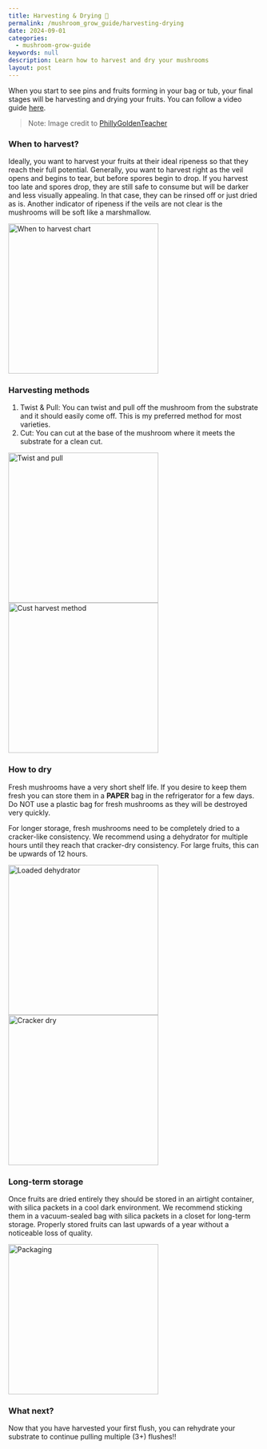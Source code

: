 ```yaml
---
title: Harvesting & Drying 🍄
permalink: /mushroom_grow_guide/harvesting-drying
date: 2024-09-01
categories:
  - mushroom-grow-guide
keywords: null
description: Learn how to harvest and dry your mushrooms
layout: post
---
```


When you start to see pins and fruits forming in your bag or tub, your final stages will be harvesting and drying your fruits.  You can follow a video guide [here](https://www.youtube.com/watch?v=udQCYL-tggI).
> Note: Image credit to [PhillyGoldenTeacher](https://www.youtube.com/watch?v=udQCYL-tggI)

### When to harvest?
Ideally, you want to harvest your fruits at their ideal ripeness so that they reach their full potential.  Generally, you want to harvest right as the veil opens and begins to tear, but before spores begin to drop.  If you harvest too late and spores drop, they are still safe to consume but will be darker and less visually appealing.  In that case, they can be rinsed off or just dried as is.  Another indicator of ripeness if the veils are not clear is the mushrooms will be soft like a marshmallow.

<img src="/assets/images/when-to-harvest.png" alt="When to harvest chart" width="300"/>

### Harvesting methods
1. Twist & Pull:  You can twist and pull off the mushroom from the substrate and it should easily come off.  This is my preferred method for most varieties.
2. Cut:  You can cut at the base of the mushroom where it meets the substrate for a clean cut.

<img src="/assets/images/twist-pull.png" alt="Twist and pull" width="300"/>
<img src="/assets/images/cut-harvest.png" alt="Cust harvest method" width="300"/>

### How to dry
Fresh mushrooms have a very short shelf life.  If you desire to keep them fresh you can store them in a **PAPER** bag in the refrigerator for a few days.  Do NOT use a plastic bag for fresh mushrooms as they will be destroyed very quickly.

For longer storage, fresh mushrooms need to be completely dried to a cracker-like consistency.  We recommend using a dehydrator for multiple hours until they reach that cracker-dry consistency.  For large fruits, this can be upwards of 12 hours.

<img src="/assets/images/loaded-dehydrator.png" alt="Loaded dehydrator" width="300"/>
<img src="/assets/images/cracker-dry.png" alt="Cracker dry" width="300"/>

### Long-term storage
Once fruits are dried entirely they should be stored in an airtight container, with silica packets in a cool dark environment.  We recommend sticking them in a vacuum-sealed bag with silica packets in a closet for long-term storage.  Properly stored fruits can last upwards of a year without a noticeable loss of quality.

<img src="/assets/images/packaging.png" alt="Packaging" width="300"/>

### What next?
Now that you have harvested your first flush, you can rehydrate your substrate to continue pulling multiple (3+) flushes!!

